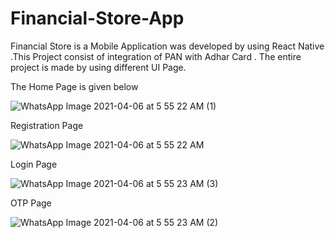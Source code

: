 # Financial-Store-App

Financial Store is a Mobile Application was developed by using React Native .This Project consist of integration of PAN with Adhar Card . The entire project is made by using different UI Page.

The Home Page is given below

![WhatsApp Image 2021-04-06 at 5 55 22 AM (1)](https://user-images.githubusercontent.com/63225681/113702005-8c6ec180-969e-11eb-8aad-69d895011aec.jpeg)

Registration Page

![WhatsApp Image 2021-04-06 at 5 55 22 AM](https://user-images.githubusercontent.com/63225681/113702196-cc35a900-969e-11eb-8f28-3597d1784aa6.jpeg)

Login Page

![WhatsApp Image 2021-04-06 at 5 55 23 AM (3)](https://user-images.githubusercontent.com/63225681/113702325-fd15de00-969e-11eb-83e8-2dc1d1b407b4.jpeg)

OTP Page

![WhatsApp Image 2021-04-06 at 5 55 23 AM (2)](https://user-images.githubusercontent.com/63225681/113702497-31899a00-969f-11eb-8155-b06838169a5c.jpeg)
